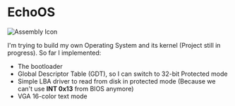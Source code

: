 # EchoOS
![Assembly Icon](https://img.shields.io/badge/x86-Assembly-green?style=for-the-badge&logo=assembly)

I'm trying to build my own Operating System and its kernel (Project still in progress). So far I implemented:
- The bootloader
- Global Descriptor Table (GDT), so I can switch to 32-bit Protected mode
- Simple LBA driver to read from disk in protected mode (Because we can't use __INT 0x13__ from BIOS anymore)
- VGA 16-color text mode 

